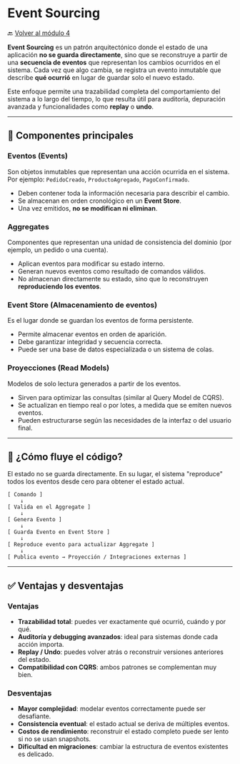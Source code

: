 # Event Sourcing

🔙 [Volver al módulo 4](../summary.md)

**Event Sourcing** es un patrón arquitectónico donde el estado de una aplicación **no se guarda directamente**, sino que se reconstruye a partir de una **secuencia de eventos** que representan los cambios ocurridos en el sistema. Cada vez que algo cambia, se registra un evento inmutable que describe **qué ocurrió** en lugar de guardar solo el nuevo estado.

Este enfoque permite una trazabilidad completa del comportamiento del sistema a lo largo del tiempo, lo que resulta útil para auditoría, depuración avanzada y funcionalidades como **replay** o **undo**.

---

## 🧱 Componentes principales

### Eventos (Events)

Son objetos inmutables que representan una acción ocurrida en el sistema. Por ejemplo: `PedidoCreado`, `ProductoAgregado`, `PagoConfirmado`.

-   Deben contener toda la información necesaria para describir el cambio.
-   Se almacenan en orden cronológico en un **Event Store**.
-   Una vez emitidos, **no se modifican ni eliminan**.

### Aggregates

Componentes que representan una unidad de consistencia del dominio (por ejemplo, un pedido o una cuenta).

-   Aplican eventos para modificar su estado interno.
-   Generan nuevos eventos como resultado de comandos válidos.
-   No almacenan directamente su estado, sino que lo reconstruyen **reproduciendo los eventos**.

### Event Store (Almacenamiento de eventos)

Es el lugar donde se guardan los eventos de forma persistente.

-   Permite almacenar eventos en orden de aparición.
-   Debe garantizar integridad y secuencia correcta.
-   Puede ser una base de datos especializada o un sistema de colas.

### Proyecciones (Read Models)

Modelos de solo lectura generados a partir de los eventos.

-   Sirven para optimizar las consultas (similar al Query Model de CQRS).
-   Se actualizan en tiempo real o por lotes, a medida que se emiten nuevos eventos.
-   Pueden estructurarse según las necesidades de la interfaz o del usuario final.

---

## 🔄 ¿Cómo fluye el código?

El estado no se guarda directamente. En su lugar, el sistema "reproduce" todos los eventos desde cero para obtener el estado actual.

```plaintext
[ Comando ]
    ↓
[ Valida en el Aggregate ]
    ↓
[ Genera Evento ]
    ↓
[ Guarda Evento en Event Store ]
    ↓
[ Reproduce evento para actualizar Aggregate ]
    ↓
[ Publica evento → Proyección / Integraciones externas ]
```

---

## ✅ Ventajas y desventajas

### Ventajas

-   **Trazabilidad total**: puedes ver exactamente qué ocurrió, cuándo y por qué.
-   **Auditoría y debugging avanzados**: ideal para sistemas donde cada acción importa.
-   **Replay / Undo**: puedes volver atrás o reconstruir versiones anteriores del estado.
-   **Compatibilidad con CQRS**: ambos patrones se complementan muy bien.

### Desventajas

-   **Mayor complejidad**: modelar eventos correctamente puede ser desafiante.
-   **Consistencia eventual**: el estado actual se deriva de múltiples eventos.
-   **Costos de rendimiento**: reconstruir el estado completo puede ser lento si no se usan snapshots.
-   **Dificultad en migraciones**: cambiar la estructura de eventos existentes es delicado.
